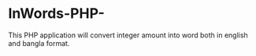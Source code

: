 # InWords-PHP-
This PHP application will convert integer amount into word both in english and bangla format.
